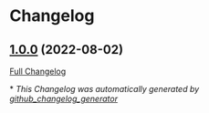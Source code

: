 # Changelog

## [1.0.0](https://github.com/T-Systems-MMS/terraform-azurerm-mssql/tree/1.0.0) (2022-08-02)

[Full Changelog](https://github.com/T-Systems-MMS/terraform-azurerm-mssql/compare/893c16b60eaf900c355e154eb7b3e4c2c1b24809...1.0.0)

\* _This Changelog was automatically generated by [github_changelog_generator](https://github.com/github-changelog-generator/github-changelog-generator)_
